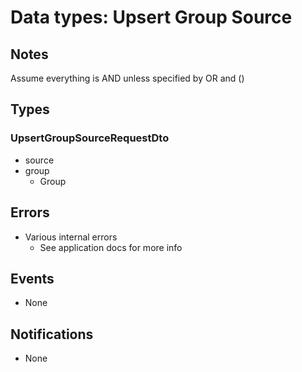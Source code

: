# Data types: Upsert Group Source

## Notes

Assume everything is AND unless specified by OR and ()

## Types

### UpsertGroupSourceRequestDto

- source
- group
  - Group

## Errors

- Various internal errors
  - See application docs for more info

## Events

- None

## Notifications

- None
